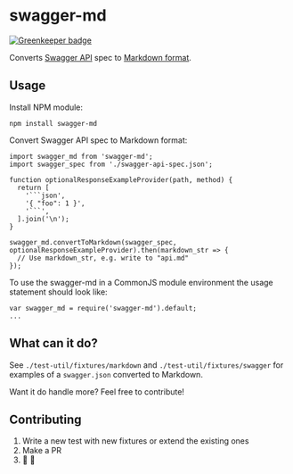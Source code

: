 # swagger-md

[![Greenkeeper badge](https://badges.greenkeeper.io/Springworks/swagger-md.svg)](https://greenkeeper.io/)

Converts [Swagger API](http://swagger.io) spec to [Markdown format](https://help.github.com/articles/markdown-basics/). 

## Usage

Install NPM module:
```
npm install swagger-md
```

Convert Swagger API spec to Markdown format:
```
import swagger_md from 'swagger-md';
import swagger_spec from './swagger-api-spec.json';

function optionalResponseExampleProvider(path, method) {
  return [
    '```json',
    '{ "foo": 1 }',
    '```',
  ].join('\n');
} 

swagger_md.convertToMarkdown(swagger_spec, optionalResponseExampleProvider).then(markdown_str => {
  // Use markdown_str, e.g. write to "api.md"
});
```

To use the swagger-md in a CommonJS module environment the usage statement should look like:
```
var swagger_md = require('swagger-md').default;
...
```

## What can it do?

See `./test-util/fixtures/markdown` and `./test-util/fixtures/swagger` for examples of a `swagger.json` converted to Markdown.

Want it do handle more? Feel free to contribute!

## Contributing

1. Write a new test with new fixtures or extend the existing ones
2. Make a PR
3. :pray: :clap:
